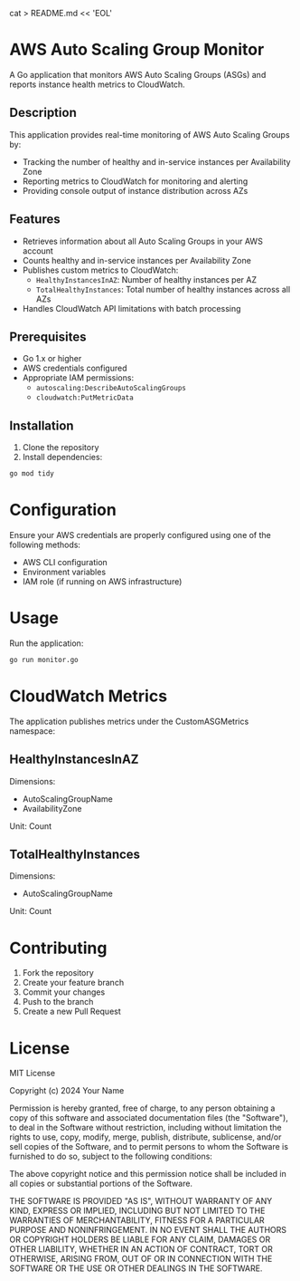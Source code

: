 cat > README.md << 'EOL'
# AWS Auto Scaling Group Monitor

A Go application that monitors AWS Auto Scaling Groups (ASGs) and reports instance health metrics to CloudWatch.

## Description

This application provides real-time monitoring of AWS Auto Scaling Groups by:
- Tracking the number of healthy and in-service instances per Availability Zone
- Reporting metrics to CloudWatch for monitoring and alerting
- Providing console output of instance distribution across AZs

## Features

- Retrieves information about all Auto Scaling Groups in your AWS account
- Counts healthy and in-service instances per Availability Zone
- Publishes custom metrics to CloudWatch:
  - `HealthyInstancesInAZ`: Number of healthy instances per AZ
  - `TotalHealthyInstances`: Total number of healthy instances across all AZs
- Handles CloudWatch API limitations with batch processing

## Prerequisites

- Go 1.x or higher
- AWS credentials configured
- Appropriate IAM permissions:
  - `autoscaling:DescribeAutoScalingGroups`
  - `cloudwatch:PutMetricData`

## Installation

1. Clone the repository
2. Install dependencies:
```bash
go mod tidy

```

# Configuration

Ensure your AWS credentials are properly configured using one of the following methods:

- AWS CLI configuration
- Environment variables
- IAM role (if running on AWS infrastructure)

# Usage

Run the application:

```bash
go run monitor.go
```

# CloudWatch Metrics

The application publishes metrics under the CustomASGMetrics namespace:

## HealthyInstancesInAZ
Dimensions:
- AutoScalingGroupName
- AvailabilityZone

Unit: Count

## TotalHealthyInstances
Dimensions:
- AutoScalingGroupName

Unit: Count

# Contributing

1. Fork the repository
2. Create your feature branch
3. Commit your changes
4. Push to the branch
5. Create a new Pull Request

# License

MIT License

Copyright (c) 2024 Your Name

Permission is hereby granted, free of charge, to any person obtaining a copy
of this software and associated documentation files (the "Software"), to deal
in the Software without restriction, including without limitation the rights
to use, copy, modify, merge, publish, distribute, sublicense, and/or sell
copies of the Software, and to permit persons to whom the Software is
furnished to do so, subject to the following conditions:

The above copyright notice and this permission notice shall be included in all
copies or substantial portions of the Software.

THE SOFTWARE IS PROVIDED "AS IS", WITHOUT WARRANTY OF ANY KIND, EXPRESS OR
IMPLIED, INCLUDING BUT NOT LIMITED TO THE WARRANTIES OF MERCHANTABILITY,
FITNESS FOR A PARTICULAR PURPOSE AND NONINFRINGEMENT. IN NO EVENT SHALL THE
AUTHORS OR COPYRIGHT HOLDERS BE LIABLE FOR ANY CLAIM, DAMAGES OR OTHER
LIABILITY, WHETHER IN AN ACTION OF CONTRACT, TORT OR OTHERWISE, ARISING FROM,
OUT OF OR IN CONNECTION WITH THE SOFTWARE OR THE USE OR OTHER DEALINGS IN THE
SOFTWARE.
```